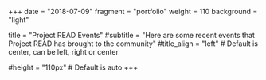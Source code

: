 +++
date = "2018-07-09"
fragment = "portfolio"
weight = 110
background = "light"

title = "Project READ Events"
#subtitle = "Here are some recent events that Project READ has brought to the community"
#title_align = "left" # Default is center, can be left, right or center

#height = "110px" # Default is auto
+++
